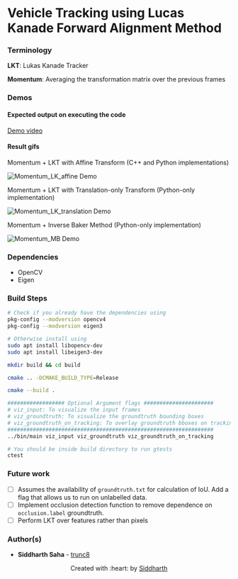 # Vehicle Tracking using Lucas Kanade Forward Alignment Method

### Terminology
**LKT**: Lukas Kanade Tracker

**Momentum**: Averaging the transformation matrix over the previous frames

### Demos
#### Expected output on executing the code
[Demo video](https://youtu.be/Kp99f36Dc38)

#### Result gifs

Momentum + LKT with Affine Transform (C++ and Python implementations)

![Momentum_LK_affine Demo](results/Momentum_LK_affine.gif)

Momentum + LKT with Translation-only Transform (Python-only implementation)

![Momentum_LK_translation Demo](results/Momentum_LK_translation.gif)

Momentum + Inverse Baker Method (Python-only implementation)

![Momentum_MB Demo](results/Momentum_MB.gif)

### Dependencies
- OpenCV
- Eigen

### Build Steps
```sh
# Check if you already have the dependencies using
pkg-config --modversion opencv4
pkg-config --modversion eigen3

# Otherwise install using
sudo apt install libopencv-dev
sudo apt install libeigen3-dev

mkdir build && cd build

cmake .. -DCMAKE_BUILD_TYPE=Release

cmake --build .

################## Optional Argument flags ######################
# viz_input: To visualize the input frames
# viz_groundtruth: To visualize the groundtruth bounding boxes
# viz_groundtruth_on_tracking: To overlay groundtruth bboxes on tracking
#################################################################
../bin/main viz_input viz_groundtruth viz_groundtruth_on_tracking

# You should be inside build directory to run gtests
ctest
```

### Future work
- [ ] Assumes the availability of `groundtruth.txt` for calculation of IoU. Add a flag that allows us to run on unlabelled data.
- [ ] Implement occlusion detection function to remove dependence on `occlusion.label` groundtruth.
- [ ] Perform LKT over features rather than pixels

### Author(s)

* **Siddharth Saha** - [trunc8](https://github.com/trunc8)

<p align='center'>Created with :heart: by <a href="https://www.linkedin.com/in/sahasiddharth611/">Siddharth</a></p>
